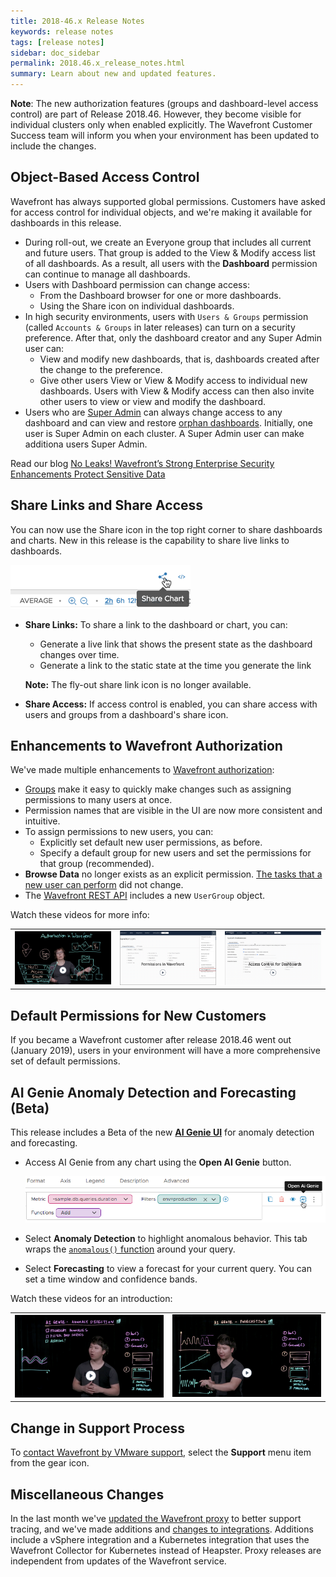 ```yaml
---
title: 2018-46.x Release Notes
keywords: release notes
tags: [release notes]
sidebar: doc_sidebar
permalink: 2018.46.x_release_notes.html
summary: Learn about new and updated features.
---
```


**Note**: The new authorization features (groups and dashboard-level access control) are part of Release 2018.46. However, they become visible for individual clusters only when enabled explicitly. The Wavefront Customer Success team will inform you when your environment has been updated to include the changes.

## Object-Based Access Control

Wavefront has always supported global permissions. Customers have asked for access control for individual objects, and we're making it available for dashboards in this release.
* During roll-out, we create an Everyone group that includes all current and future users. That group is added to the View & Modify access list of all dashboards. As a result, all users with the **Dashboard**  permission can continue to manage all dashboards.
* Users with Dashboard permission can change access:
  - From the Dashboard browser for one or more dashboards.
  - Using the Share icon on individual dashboards.
* In high security environments, users with `Users & Groups` permission (called `Accounts & Groups` in later releases) can turn on a security preference. After that, only the dashboard creator and any Super Admin user can:
  - View and modify new dashboards, that is, dashboards created after the change to the preference.
  - Give other users View or View & Modify access to individual new dashboards.
  Users with View & Modify access can then also invite other users to view or view and modify the dashboard.
* Users who are [Super Admin](users_accounts.html#who-is-super-admin) can always change access to any dashboard and can view and restore [orphan dashboards](access.html#making-orphan-dashboards-visible). Initially, one user is Super Admin on each cluster. A Super Admin user can make additiona users Super Admin.

Read our blog [No Leaks! Wavefront’s Strong Enterprise Security Enhancements Protect Sensitive Data](https://www.wavefront.com/wavefront-enterprise-security/)



## Share Links and Share Access

You can now use the Share icon in the top right corner to share dashboards and charts. New in this release is the capability to share live links to dashboards.

  ![share icon](images/share_icon.png)

* **Share Links:** To share a link to the dashboard or chart, you can:
  - Generate a live link that shows the present state as the dashboard changes over time.
  - Generate a link to the static state at the time you generate the link

  **Note:** The fly-out share link icon is no longer available.
* **Share Access:** If access control is enabled, you can share access with users and groups from a dashboard's share icon.


## Enhancements to Wavefront Authorization

We've made multiple enhancements to [Wavefront authorization](authorization.html):
* [Groups](users_roles.html) make it easy to quickly make changes such as assigning permissions to many users at once.
* Permission names that are visible in the UI are now more consistent and intuitive.
* To assign permissions to new users, you can:
  - Explicitly set default new user permissions, as before.
  - Specify a default group for new users and set the permissions for that group (recommended).
* **Browse Data** no longer exists as an explicit permission. [The tasks that a new user can perform](accounts.html#what-can-a-new-user-do) did not change.
* The [Wavefront REST API](wavefront_api.html) includes a new `UserGroup` object.

Watch these videos for more info:
<table style="width: 100%;">
<tbody>
<tr><td width="33%"><a href=" https://youtu.be/-HFb1AJINrY" target="_blank"><img src="images/v_authorization.png"  alt="Authorization in Wavefront"/></a></td>
<td width="33%"><a href="https://youtu.be/kQ-w-DyjW5M" target="_blank"><img src="/images/v_permissions_2019.png"  alt="Permissions for Users and Groups"/></a></td>
<td width="33%"><a href="https://youtu.be/45E4pkann0E" target="_blank"><img src="images/v_access.png" alt="Wavefront access control"/></a></td></tr>
</tbody>
</table>


## Default Permissions for New Customers

If you became a Wavefront customer after release 2018.46 went out (January 2019), users in your environment will have a more comprehensive set of default permissions.

<!---
Administrators can fine-tune what new users can do by modifying the permissions for the Everyone group or by creating User Groups with permission sets.--->

## AI Genie Anomaly Detection and Forecasting (Beta)

This release includes a Beta of the new **[AI Genie UI](ai_genie.html)** for anomaly detection and forecasting.
* Access AI Genie from any chart using the **Open AI Genie** button.

  ![open genie](images/open_ai_genie.png)
* Select **Anomaly Detection** to highlight anomalous behavior. This tab wraps the [`anomalous()` function](ts_anomalous.html) around your query.
* Select **Forecasting** to view a forecast for your current query. You can set a time window and confidence bands.

Watch these videos for an introduction:
<table style="width: 100%;">
<tbody>
<tr>
<td width="50%"><a href="https://youtu.be/XiSkNETTfCI" target="_blank"><img src="/images/v_anomaly_detection.png" alt="ai genie anomaly detection"/></a></td>
<td width="50%"><a href="https://youtu.be/ypyyg0CElE4" target="_blank"><img src="/images/v_anomaly_forecasting.png"  alt="ai genie forecasting"/></a></td>
</tr>
</tbody>
</table>

## Change in Support Process

To [contact Wavefront by VMware support](wavefront_support_feedback.html#support), select the **Support** menu item from the gear icon.

## Miscellaneous Changes

In the last month we've [updated the Wavefront proxy](proxies_versions.html) to better support tracing, and we've made additions and [changes to integrations](proxies_versions.html). Additions include a vSphere integration and a Kubernetes integration that uses the Wavefront Collector for Kubernetes instead of Heapster. Proxy releases are independent from updates of the Wavefront service.
